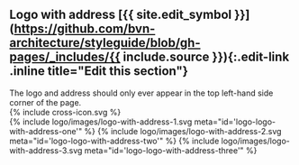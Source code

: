 ## Logo with address [{{ site.edit_symbol }}](https://github.com/bvn-architecture/styleguide/blob/gh-pages/_includes/{{ include.source }}){:.edit-link .inline title="Edit this section"}

<div class="style-guide-block-text">
The logo and address should only ever appear in the top left-hand side corner of the page.

<div class="red-cross-spacing">
{% include cross-icon.svg %}
</div>
</div>

<div class="style-guide-block-image">
{% include logo/images/logo-with-address-1.svg meta="id='logo-logo-with-address-one'" %}
{% include logo/images/logo-with-address-2.svg meta="id='logo-logo-with-address-two'" %}
{% include logo/images/logo-with-address-3.svg meta="id='logo-logo-with-address-three'" %}
</div>
